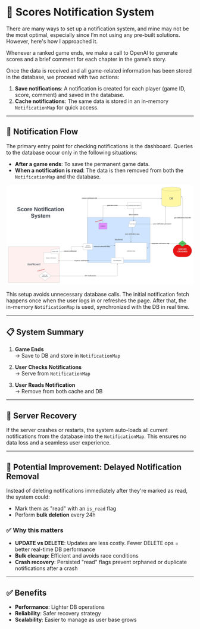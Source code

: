 # 🧠 Scores Notification System

There are many ways to set up a notification system, and mine may not be the most optimal, especially since I’m not using any pre-built solutions. However, here's how I approached it.

Whenever a ranked game ends, we make a call to OpenAI to generate scores and a brief comment for each chapter in the game’s story.

Once the data is received and all game-related information has been stored in the database, we proceed with two actions:

1. **Save notifications**: A notification is created for each player (game ID, score, comment) and saved in the database.
2. **Cache notifications**: The same data is stored in an in-memory `NotificationMap` for quick access.

---

## 🔁 Notification Flow

The primary entry point for checking notifications is the dashboard. Queries to the database occur only in the following situations:

-   **After a game ends**: To save the permanent game data.
-   **When a notification is read**: The data is then removed from both the `NotificationMap` and the database.

![scores_notification_system_diagram.jpeg](./images/scores_notification_system_diagram.jpeg)

This setup avoids unnecessary database calls. The initial notification fetch happens once when the user logs in or refreshes the page. After that, the in-memory `NotificationMap` is used, synchronized with the DB in real time.

---

## 📋 System Summary

1. **Game Ends**  
   → Save to DB and store in `NotificationMap`

2. **User Checks Notifications**  
   → Serve from `NotificationMap`

3. **User Reads Notification**  
   → Remove from both cache and DB

---

## 🔧 Server Recovery

If the server crashes or restarts, the system auto-loads all current notifications from the database into the `NotificationMap`. This ensures no data loss and a seamless user experience.

---

## 🧪 Potential Improvement: Delayed Notification Removal

Instead of deleting notifications immediately after they're marked as read, the system could:

-   Mark them as "read" with an `is_read` flag
-   Perform **bulk deletion** every 24h

### ✅ Why this matters

-   **UPDATE vs DELETE**: Updates are less costly. Fewer DELETE ops = better real-time DB performance
-   **Bulk cleanup**: Efficient and avoids race conditions
-   **Crash recovery**: Persisted "read" flags prevent orphaned or duplicate notifications after a crash

---

## ✅ Benefits

-   **Performance**: Lighter DB operations
-   **Reliability**: Safer recovery strategy
-   **Scalability**: Easier to manage as user base grows
